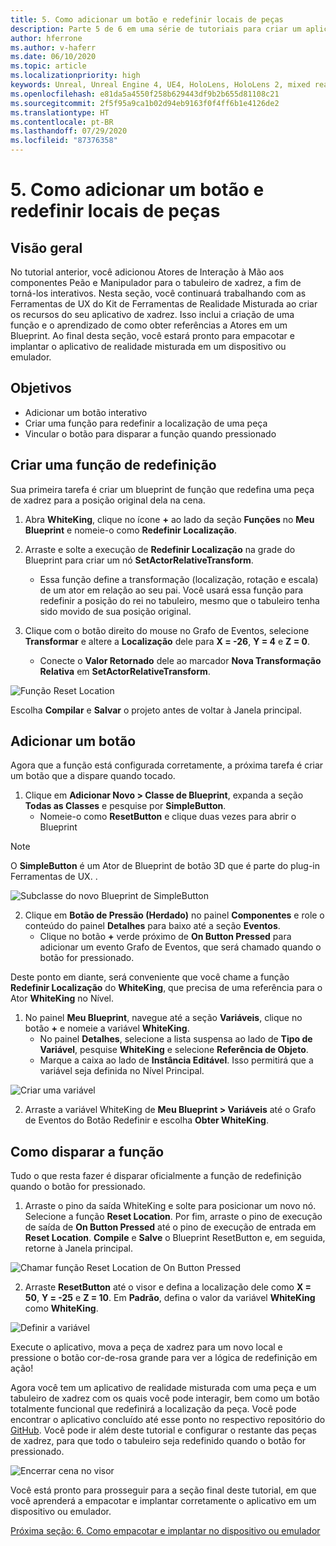 ```yaml
---
title: 5. Como adicionar um botão e redefinir locais de peças
description: Parte 5 de 6 em uma série de tutoriais para criar um aplicativo de xadrez simples usando o Unreal Engine 4 e o plug-in Ferramentas de UX do Kit de Ferramentas de Realidade Misturada
author: hferrone
ms.author: v-haferr
ms.date: 06/10/2020
ms.topic: article
ms.localizationpriority: high
keywords: Unreal, Unreal Engine 4, UE4, HoloLens, HoloLens 2, mixed reality, tutorial, getting started, mrtk, uxt, UX Tools, documentation
ms.openlocfilehash: e81da5a4550f258b629443df9b2b655d81108c21
ms.sourcegitcommit: 2f5f95a9ca1b02d94eb9163f0f4ff6b1e4126de2
ms.translationtype: HT
ms.contentlocale: pt-BR
ms.lasthandoff: 07/29/2020
ms.locfileid: "87376358"
---
```

# <a name="5-adding-a-button--resetting-piece-locations"></a>5. Como adicionar um botão e redefinir locais de peças


## <a name="overview"></a>Visão geral

No tutorial anterior, você adicionou Atores de Interação à Mão aos componentes Peão e Manipulador para o tabuleiro de xadrez, a fim de torná-los interativos. Nesta seção, você continuará trabalhando com as Ferramentas de UX do Kit de Ferramentas de Realidade Misturada ao criar os recursos do seu aplicativo de xadrez. Isso inclui a criação de uma função e o aprendizado de como obter referências a Atores em um Blueprint. Ao final desta seção, você estará pronto para empacotar e implantar o aplicativo de realidade misturada em um dispositivo ou emulador.

## <a name="objectives"></a>Objetivos

* Adicionar um botão interativo
* Criar uma função para redefinir a localização de uma peça
* Vincular o botão para disparar a função quando pressionado

## <a name="creating-a-reset-function"></a>Criar uma função de redefinição
Sua primeira tarefa é criar um blueprint de função que redefina uma peça de xadrez para a posição original dela na cena. 

1.  Abra **WhiteKing**, clique no ícone **+** ao lado da seção **Funções** no **Meu Blueprint** e nomeie-o como **Redefinir Localização**. 

2.  Arraste e solte a execução de **Redefinir Localização** na grade do Blueprint para criar um nó **SetActorRelativeTransform**. 
    * Essa função define a transformação (localização, rotação e escala) de um ator em relação ao seu pai. Você usará essa função para redefinir a posição do rei no tabuleiro, mesmo que o tabuleiro tenha sido movido de sua posição original. 
    
3. Clique com o botão direito do mouse no Grafo de Eventos, selecione **Transformar** e altere a **Localização** dele para **X = -26**, **Y = 4** e **Z = 0**.
    * Conecte o **Valor Retornado** dele ao marcador **Nova Transformação Relativa** em **SetActorRelativeTransform**. 

![Função Reset Location](images/unreal-uxt/5-function.PNG)

Escolha **Compilar** e **Salvar** o projeto antes de voltar à Janela principal. 


## <a name="adding-a-button"></a>Adicionar um botão
Agora que a função está configurada corretamente, a próxima tarefa é criar um botão que a dispare quando tocado. 

1.  Clique em **Adicionar Novo > Classe de Blueprint**, expanda a seção **Todas as Classes** e pesquise por **SimpleButton**. 
    * Nomeie-o como **ResetButton** e clique duas vezes para abrir o Blueprint

> [!NOTE]
> O **SimpleButton** é um Ator de Blueprint de botão 3D que é parte do plug-in Ferramentas de UX. . 

![Subclasse do novo Blueprint de SimpleButton](images/unreal-uxt/5-subclass.PNG)

2. Clique em **Botão de Pressão (Herdado)** no painel **Componentes** e role o conteúdo do painel **Detalhes** para baixo até a seção **Eventos**. 
    * Clique no botão **+** verde próximo de **On Button Pressed** para adicionar um evento Grafo de Eventos, que será chamado quando o botão for pressionado. 
    
Deste ponto em diante, será conveniente que você chame a função **Redefinir Localização** do **WhiteKing**, que precisa de uma referência para o Ator **WhiteKing** no Nível. 

1.  No painel **Meu Blueprint**, navegue até a seção **Variáveis**, clique no botão **+** e nomeie a variável **WhiteKing**. 
    * No painel **Detalhes**, selecione a lista suspensa ao lado de **Tipo de Variável**, pesquise **WhiteKing** e selecione **Referência de Objeto**. 
    * Marque a caixa ao lado de **Instância Editável**. Isso permitirá que a variável seja definida no Nível Principal. 

![Criar uma variável](images/unreal-uxt/5-var.PNG)

2.  Arraste a variável WhiteKing de **Meu Blueprint > Variáveis** até o Grafo de Eventos do Botão Redefinir e escolha **Obter WhiteKing**. 

## <a name="firing-the-function"></a>Como disparar a função
Tudo o que resta fazer é disparar oficialmente a função de redefinição quando o botão for pressionado.

1.  Arraste o pino da saída WhiteKing e solte para posicionar um novo nó. Selecione a função **Reset Location**. Por fim, arraste o pino de execução de saída de **On Button Pressed** até o pino de execução de entrada em **Reset Location**. **Compile** e **Salve** o Blueprint ResetButton e, em seguida, retorne à Janela principal. 

![Chamar função Reset Location de On Button Pressed](images/unreal-uxt/5-callresetloc.PNG)

2.  Arraste **ResetButton** até o visor e defina a localização dele como **X = 50**, **Y = -25** e **Z = 10**. Em **Padrão**, defina o valor da variável **WhiteKing** como **WhiteKing**.

![Definir a variável](images/unreal-uxt/5-buttonlevel.PNG)

Execute o aplicativo, mova a peça de xadrez para um novo local e pressione o botão cor-de-rosa grande para ver a lógica de redefinição em ação!

Agora você tem um aplicativo de realidade misturada com uma peça e um tabuleiro de xadrez com os quais você pode interagir, bem como um botão totalmente funcional que redefinirá a localização da peça. Você pode encontrar o aplicativo concluído até esse ponto no respectivo repositório do [GitHub](https://github.com/microsoft/MixedReality-Unreal-Samples/tree/master/ChessApp). Você pode ir além deste tutorial e configurar o restante das peças de xadrez, para que todo o tabuleiro seja redefinido quando o botão for pressionado.

![Encerrar cena no visor](images/unreal-uxt/5-endscene.PNG)

Você está pronto para prosseguir para a seção final deste tutorial, em que você aprenderá a empacotar e implantar corretamente o aplicativo em um dispositivo ou emulador.

[Próxima seção: 6. Como empacotar e implantar no dispositivo ou emulador](unreal-uxt-ch6.md)
